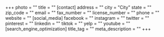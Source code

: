 +++
photo = ""
title = ""
[contact]
address = ""
city = "City"
state = ""
zip_code = ""
email = ""
fax_number = ""
license_number = ""
phone = ""
website = ""
[social_media]
facebook = ""
instagram = ""
twitter = ""
pinterest = ""
linkedin = ""
tiktok = ""
yelp = ""
youtube = ""
[search_engine_optimization]
title_tag = ""
meta_description = ""
+++
